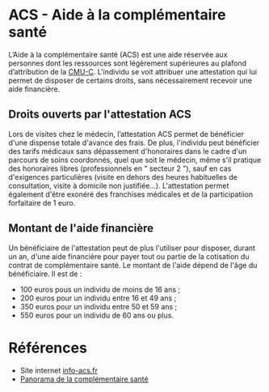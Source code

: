 # ACS - Aide à la complémentaire santé
<!-- SPDX-License-Identifier: MPL-2.0 -->
 
L’Aide à la complémentaire santé (ACS) est une aide réservée aux personnes dont les ressources sont légèrement supérieures au plafond d’attribution de la [CMU-C](../fiches/cmu_c.md).
L'individu se voit attribuer une attestation qui lui permet de disposer de certains droits, sans nécessairement recevoir une aide financière.
 
## Droits ouverts par l'attestation ACS
 
Lors de visites chez le médecin, l’attestation ACS permet de bénéficier d'une dispense totale d'avance des frais.
De plus, l'individu peut bénéficier des tarifs médicaux sans dépassement d'honoraires dans le cadre d'un parcours de soins coordonnés, quel que soit le médecin, 
même s'il pratique des honoraires libres (professionnels en " secteur 2 "), 
sauf en cas d'exigences particulières (visite en dehors des heures habituelles de consultation, visite à domicile non justifiée...).
L'attestation permet également d'être exonéré des franchises médicales et de la participatiion forfaitaire de 1 euro.
 
## Montant de l'aide financière

Un bénéficiaire de l'attestation peut de plus l'utiliser pour disposer, durant un an, d'une aide financière pour payer tout ou partie de la cotisation du contrat de complémentaire santé.
Le montant de l'aide dépend de l'âge du bénéficiaire.
Il est de :
- 100 euros pous un individu de moins de 16 ans ;
- 200 euros pour un individu entre 16 et 49 ans ;
- 350 euros pour un individu entre 50 et 59 ans ; 
- 550 euros pour un individu de 60 ans ou plus.

# Références
 
- Site internet [info-acs.fr](http://www.info-acs.fr/)
- [Panorama de la complémentaire santé](https://drees.solidarites-sante.gouv.fr/IMG/pdf/17-11.pdf)